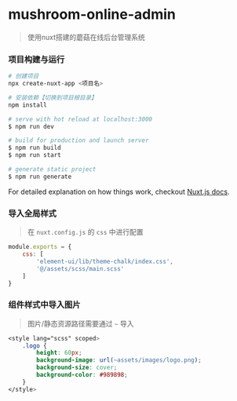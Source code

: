 # mushroom-online-admin

> 使用nuxt搭建的蘑菇在线后台管理系统

### 项目构建与运行

``` bash
# 创建项目
npx create-nuxt-app <项目名>

# 安装依赖【切换到项目根目录】
npm install

# serve with hot reload at localhost:3000
$ npm run dev

# build for production and launch server
$ npm run build
$ npm run start

# generate static project
$ npm run generate
```

For detailed explanation on how things work, checkout [Nuxt.js docs](https://nuxtjs.org).

### 导入全局样式

> 在 `nuxt.config.js` 的 `css` 中进行配置

```javascript
module.exports = {
    css: [
        'element-ui/lib/theme-chalk/index.css',
        '@/assets/scss/main.scss'
  	]
}
```

### 组件样式中导入图片

> 图片/静态资源路径需要通过 `~` 导入

```scss
<style lang="scss" scoped>
	.logo {
        height: 60px;
        background-image: url(~assets/images/logo.png);
        background-size: cover;
        background-color: #989898;
    }
</style>
```

